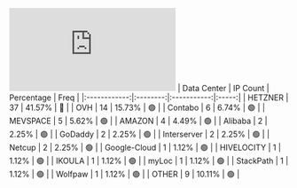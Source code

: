 ![Diagramm](https://github.com/obajay/StateSync-snapshots/blob/main/Projects/Aura/1/README.md)
| Data Center | IP Count | Percentage | Freq |
|:------------:|:--------:|:-----------:|:-----:|
| HETZNER | 37 | 41.57% | 🔴 |
| OVH | 14 | 15.73% | 🟢 |
| Contabo | 6 | 6.74% | 🟢 |
| MEVSPACE | 5 | 5.62% | 🟢 |
| AMAZON | 4 | 4.49% | 🟢 |
| Alibaba | 2 | 2.25% | 🟢 |
| GoDaddy | 2 | 2.25% | 🟢 |
| Interserver | 2 | 2.25% | 🟢 |
| Netcup | 2 | 2.25% | 🟢 |
| Google-Cloud | 1 | 1.12% | 🟢 |
| HIVELOCITY | 1 | 1.12% | 🟢 |
| IKOULA | 1 | 1.12% | 🟢 |
| myLoc | 1 | 1.12% | 🟢 |
| StackPath | 1 | 1.12% | 🟢 |
| Wolfpaw | 1 | 1.12% | 🟢 |
| OTHER | 9 | 10.11% | 🟢 |